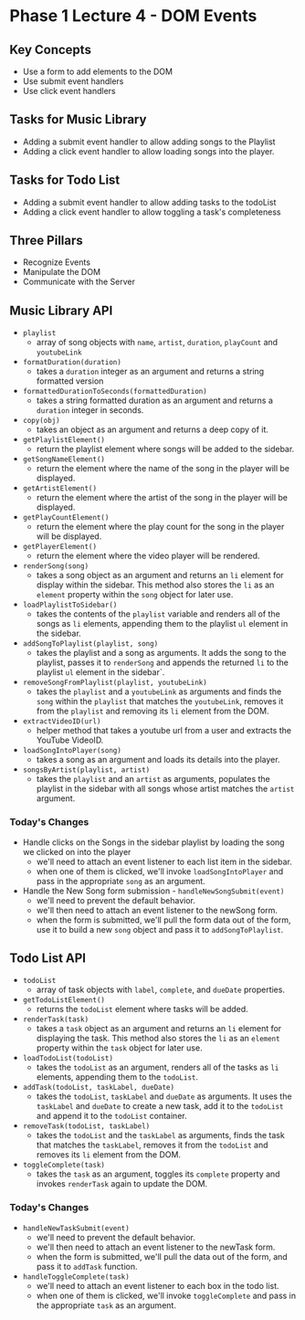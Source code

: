 # Phase 1 Lecture 4 - DOM Events

## Key Concepts

- Use a form to add elements to the DOM
- Use submit event handlers
- Use click event handlers 

## Tasks for Music Library

- Adding a submit event handler to allow adding songs to the Playlist
- Adding a click event handler to allow loading songs into the player.
  
## Tasks for Todo List

- Adding a submit event handler to allow adding tasks to the todoList
- Adding a click event handler to allow toggling a task's completeness

## Three Pillars

- Recognize Events
- Manipulate the DOM
- Communicate with the Server

## Music Library API

- `playlist`
  - array of song objects with `name`, `artist`, `duration`, `playCount` and `youtubeLink`
- `formatDuration(duration)`
  - takes a `duration` integer as an argument and returns a string formatted version
- `formattedDurationToSeconds(formattedDuration)`
  - takes a string formatted duration as an argument and returns a `duration` integer in seconds.
- `copy(obj)`
  - takes an object as an argument and returns a deep copy of it.
- `getPlaylistElement()`
  - return the playlist element where songs will be added to the sidebar.
- `getSongNameElement()`
  - return the element where the name of the song in the player will be displayed.
- `getArtistElement()`
  - return the element where the artist of the song in the player will be displayed.
- `getPlayCountElement()`
  - return the element where the play count for the song in the player will be displayed.
- `getPlayerElement()`
  - return the element where the video player will be rendered.
- `renderSong(song)`
  - takes a song object as an argument and returns an `li` element for display within the sidebar. This method also stores the `li` as an `element` property within the `song` object for later use.
- `loadPlaylistToSidebar()`
  - takes the contents of the `playlist` variable and renders all of the songs as `li` elements, appending them to the playlist `ul` element in the sidebar.
- `addSongToPlaylist(playlist, song)`
  - takes the playlist and a song as arguments. It adds the song to the playlist, passes it to `renderSong` and appends the returned `li` to the playlist `ul` element in the sidebar`.
- `removeSongFromPlaylist(playlist, youtubeLink)`
  - takes the `playlist` and a `youtubeLink` as arguments and finds the `song` within the `playlist` that matches the `youtubeLink`, removes it from the `playlist` and removing its `li` element from the DOM.
- `extractVideoID(url)`
  - helper method that takes a youtube url from a user and extracts the YouTube VideoID.
- `loadSongIntoPlayer(song)`
  - takes a song as an argument and loads its details into the player.
- `songsByArtist(playlist, artist)`
  - takes the `playlist` and an `artist` as arguments, populates the playlist in the sidebar with all songs whose artist matches the `artist` argument.

### Today's Changes

- Handle clicks on the Songs in the sidebar playlist by loading the song we clicked on into the player
  - we'll need to attach an event listener to each list item in the sidebar.
  - when one of them is clicked, we'll invoke `loadSongIntoPlayer` and pass in the appropriate `song` as an argument.
- Handle the New Song form submission - `handleNewSongSubmit(event)`
  - we'll need to prevent the default behavior.
  - we'll then need to attach an event listener to the newSong form.
  - when the form is submitted, we'll pull the form data out of the form, use it to build a new `song` object and pass it to `addSongToPlaylist`.

## Todo List API

- `todoList`
  - array of task objects with `label`, `complete`, and `dueDate` properties.
- `getTodoListElement()`
  - returns the `todoList` element where tasks will be added.
- `renderTask(task)`
  - takes a `task` object as an argument and returns an `li` element for displaying the task. This method also stores the `li` as an `element` property within the `task` object for later use.
- `loadTodoList(todoList)`
  - takes the `todoList` as an argument, renders all of the tasks as `li` elements, appending them to the `todoList`.
- `addTask(todoList, taskLabel, dueDate)`
  - takes the `todoList`, `taskLabel` and `dueDate` as arguments. It uses the `taskLabel` and `dueDate` to create a new task, add it to the `todoList` and append it to the `todoList` container.
- `removeTask(todoList, taskLabel)`
  - takes the `todoList` and the `taskLabel` as arguments, finds the task that matches the `taskLabel`, removes it from the `todoList` and removes its `li` element from the DOM.
- `toggleComplete(task)`
  - takes the `task` as an argument, toggles its `complete` property and invokes `renderTask` again to update the DOM.

### Today's Changes

- `handleNewTaskSubmit(event)`
  - we'll need to prevent the default behavior.
  - we'll then need to attach an event listener to the newTask form.
  - when the form is submitted, we'll pull the data out of the form, and pass it to `addTask` function.
- `handleToggleComplete(task)`
  - we'll need to attach an event listener to each box in the todo list.
  - when one of them is clicked, we'll invoke `toggleComplete` and pass in the appropriate `task` as an argument.